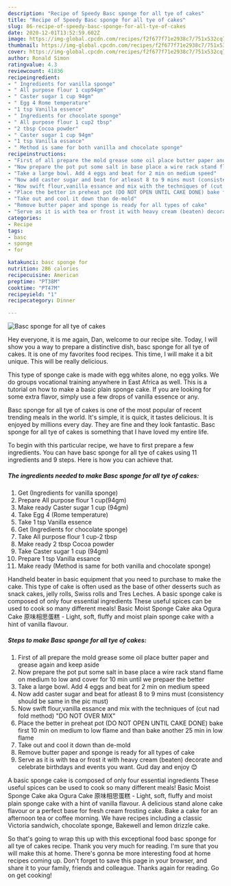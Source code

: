 ```yaml
---
description: "Recipe of Speedy Basc sponge for all tye of cakes"
title: "Recipe of Speedy Basc sponge for all tye of cakes"
slug: 86-recipe-of-speedy-basc-sponge-for-all-tye-of-cakes
date: 2020-12-01T13:52:59.602Z
image: https://img-global.cpcdn.com/recipes/f2f677f71e2938c7/751x532cq70/basc-sponge-for-all-tye-of-cakes-recipe-main-photo.jpg
thumbnail: https://img-global.cpcdn.com/recipes/f2f677f71e2938c7/751x532cq70/basc-sponge-for-all-tye-of-cakes-recipe-main-photo.jpg
cover: https://img-global.cpcdn.com/recipes/f2f677f71e2938c7/751x532cq70/basc-sponge-for-all-tye-of-cakes-recipe-main-photo.jpg
author: Ronald Simon
ratingvalue: 4.3
reviewcount: 41836
recipeingredient:
- " Ingredients for vanilla sponge"
- " All purpose flour 1 cup94gm"
- " Caster sugar 1 cup 94gm"
- " Egg 4 Rome temperature"
- "1 tsp Vanilla essence"
- " Ingredients for chocolate sponge"
- " All purpose flour 1 cup2 tbsp"
- "2 tbsp Cocoa powder"
- " Caster sugar 1 cup 94gm"
- "1 tsp Vanilla essance"
- " Method is same for both vanilla and chocolate sponge"
recipeinstructions:
- "First of all prepare the mold grease some oil place butter paper and grease again and keep aside"
- "Now prepare the pot put some salt in base place a wire rack stand flame on medium to low and cover for 10 min until we prepaer the better"
- "Take a large bowl. Add 4 eggs and beat for 2 min on medium speed"
- "Now add caster sugar and beat for atleast 8 to 9 mins must (consistency should be same in the pic must)"
- "Now swift flour,vanilla essance and mix with the techniques of (cut nad fold method) &#34;DO NOT OVER MIX&#34;"
- "Place the better in preheat pot (DO NOT OPEN UNTIL CAKE DONE) bake first 10 min on medium to low flame and than bake another 25 min in low flame"
- "Take out and cool it down than de-mold"
- "Remove butter paper and sponge is ready for all types of cake"
- "Serve as it is with tea or frost it with heavy cream (beaten) decorate and celebrate birthdays and events you want. Gud day and enjoy 😊"
categories:
- Recipe
tags:
- basc
- sponge
- for

katakunci: basc sponge for 
nutrition: 286 calories
recipecuisine: American
preptime: "PT38M"
cooktime: "PT47M"
recipeyield: "1"
recipecategory: Dinner

---
```



![Basc sponge for all tye of cakes](https://img-global.cpcdn.com/recipes/f2f677f71e2938c7/751x532cq70/basc-sponge-for-all-tye-of-cakes-recipe-main-photo.jpg)

Hey everyone, it is me again, Dan, welcome to our recipe site. Today, I will show you a way to prepare a distinctive dish, basc sponge for all tye of cakes. It is one of my favorites food recipes. This time, I will make it a bit unique. This will be really delicious.

This type of sponge cake is made with egg whites alone, no egg yolks. We do groups vocational training anywhere in East Africa as well. This is a tutorial on how to make a basic plain sponge cake. If you are looking for some extra flavor, simply use a few drops of vanilla essence or any.

Basc sponge for all tye of cakes is one of the most popular of recent trending meals in the world. It's simple, it is quick, it tastes delicious. It is enjoyed by millions every day. They are fine and they look fantastic. Basc sponge for all tye of cakes is something that I have loved my entire life.


To begin with this particular recipe, we have to first prepare a few ingredients. You can have basc sponge for all tye of cakes using 11 ingredients and 9 steps. Here is how you can achieve that.

<!--inarticleads1-->

##### The ingredients needed to make Basc sponge for all tye of cakes:

1. Get  (Ingredients for vanilla sponge)
1. Prepare  All purpose flour 1 cup(94gm)
1. Make ready  Caster sugar 1 cup (94gm)
1. Take  Egg 4 (Rome temperature)
1. Take 1 tsp Vanilla essence
1. Get  (Ingredients for chocolate sponge)
1. Take  All purpose flour 1 cup-2 tbsp
1. Make ready 2 tbsp Cocoa powder
1. Take  Caster sugar 1 cup (94gm)
1. Prepare 1 tsp Vanilla essance
1. Make ready  (Method is same for both vanilla and chocolate sponge)


Handheld beater in basic equipment that you need to purchase to make the cake. This type of cake is often used as the base of other desserts such as snack cakes, jelly rolls, Swiss rolls and Tres Leches. A basic sponge cake is composed of only four essential ingredients These useful spices can be used to cook so many different meals! Basic Moist Sponge Cake aka Ogura Cake 原味相思蛋糕 - Light, soft, fluffy and moist plain sponge cake with a hint of vanilla flavour. 

<!--inarticleads2-->

##### Steps to make Basc sponge for all tye of cakes:

1. First of all prepare the mold grease some oil place butter paper and grease again and keep aside
1. Now prepare the pot put some salt in base place a wire rack stand flame on medium to low and cover for 10 min until we prepaer the better
1. Take a large bowl. Add 4 eggs and beat for 2 min on medium speed
1. Now add caster sugar and beat for atleast 8 to 9 mins must (consistency should be same in the pic must)
1. Now swift flour,vanilla essance and mix with the techniques of (cut nad fold method) &#34;DO NOT OVER MIX&#34;
1. Place the better in preheat pot (DO NOT OPEN UNTIL CAKE DONE) bake first 10 min on medium to low flame and than bake another 25 min in low flame
1. Take out and cool it down than de-mold
1. Remove butter paper and sponge is ready for all types of cake
1. Serve as it is with tea or frost it with heavy cream (beaten) decorate and celebrate birthdays and events you want. Gud day and enjoy 😊


A basic sponge cake is composed of only four essential ingredients These useful spices can be used to cook so many different meals! Basic Moist Sponge Cake aka Ogura Cake 原味相思蛋糕 - Light, soft, fluffy and moist plain sponge cake with a hint of vanilla flavour. A delicious stand alone cake flavour or a perfect base for fresh cream frosting cake. Bake a cake for an afternoon tea or coffee morning. We have recipes including a classic Victoria sandwich, chocolate sponge, Bakewell and lemon drizzle cake. 

So that's going to wrap this up with this exceptional food basc sponge for all tye of cakes recipe. Thank you very much for reading. I'm sure that you will make this at home. There's gonna be more interesting food at home recipes coming up. Don't forget to save this page in your browser, and share it to your family, friends and colleague. Thanks again for reading. Go on get cooking!
